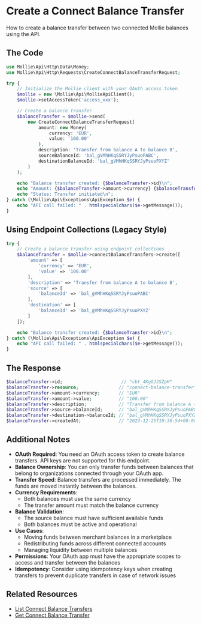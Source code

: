 # Create a Connect Balance Transfer

How to create a balance transfer between two connected Mollie balances using the API.

## The Code

```php
use Mollie\Api\Http\Data\Money;
use Mollie\Api\Http\Requests\CreateConnectBalanceTransferRequest;

try {
    // Initialize the Mollie client with your OAuth access token
    $mollie = new \Mollie\Api\MollieApiClient();
    $mollie->setAccessToken('access_xxx');

    // Create a balance transfer
    $balanceTransfer = $mollie->send(
        new CreateConnectBalanceTransferRequest(
            amount: new Money(
                currency: 'EUR',
                value: '100.00'
            ),
            description: 'Transfer from balance A to balance B',
            sourceBalanceId: 'bal_gVMhHKqSSRYJyPsuoPABC',
            destinationBalanceId: 'bal_gVMhHKqSSRYJyPsuoPXYZ'
        )
    );

    echo "Balance transfer created: {$balanceTransfer->id}\n";
    echo "Amount: {$balanceTransfer->amount->currency} {$balanceTransfer->amount->value}\n";
    echo "Status: Transfer initiated\n";
} catch (\Mollie\Api\Exceptions\ApiException $e) {
    echo "API call failed: " . htmlspecialchars($e->getMessage());
}
```

## Using Endpoint Collections (Legacy Style)

```php
try {
    // Create a balance transfer using endpoint collections
    $balanceTransfer = $mollie->connectBalanceTransfers->create([
        'amount' => [
            'currency' => 'EUR',
            'value' => '100.00'
        ],
        'description' => 'Transfer from balance A to balance B',
        'source' => [
            'balanceId' => 'bal_gVMhHKqSSRYJyPsuoPABC'
        ],
        'destination' => [
            'balanceId' => 'bal_gVMhHKqSSRYJyPsuoPXYZ'
        ]
    ]);

    echo "Balance transfer created: {$balanceTransfer->id}\n";
} catch (\Mollie\Api\Exceptions\ApiException $e) {
    echo "API call failed: " . htmlspecialchars($e->getMessage());
}
```

## The Response

```php
$balanceTransfer->id;                      // "cbt_4KgGJJSZpH"
$balanceTransfer->resource;               // "connect-balance-transfer"
$balanceTransfer->amount->currency;       // "EUR"
$balanceTransfer->amount->value;          // "100.00"
$balanceTransfer->description;            // "Transfer from balance A to balance B"
$balanceTransfer->source->balanceId;      // "bal_gVMhHKqSSRYJyPsuoPABC"
$balanceTransfer->destination->balanceId; // "bal_gVMhHKqSSRYJyPsuoPXYZ"
$balanceTransfer->createdAt;              // "2023-12-25T10:30:54+00:00"
```

## Additional Notes

- **OAuth Required**: You need an OAuth access token to create balance transfers. API keys are not supported for this endpoint.
- **Balance Ownership**: You can only transfer funds between balances that belong to organizations connected through your OAuth app.
- **Transfer Speed**: Balance transfers are processed immediately. The funds are moved instantly between the balances.
- **Currency Requirements**:
  - Both balances must use the same currency
  - The transfer amount must match the balance currency
- **Balance Validation**:
  - The source balance must have sufficient available funds
  - Both balances must be active and operational
- **Use Cases**:
  - Moving funds between merchant balances in a marketplace
  - Redistributing funds across different connected accounts
  - Managing liquidity between multiple balances
- **Permissions**: Your OAuth app must have the appropriate scopes to access and transfer between the balances
- **Idempotency**: Consider using idempotency keys when creating transfers to prevent duplicate transfers in case of network issues

## Related Resources

- [List Connect Balance Transfers](list-balance-transfers.md)
- [Get Connect Balance Transfer](get-balance-transfer.md)
